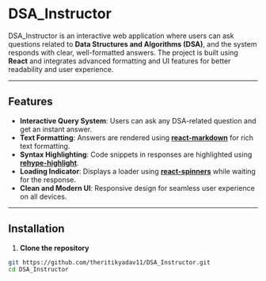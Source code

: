 # DSA_Instructor

DSA_Instructor is an interactive web application where users can ask questions related to **Data Structures and Algorithms (DSA)**, and the system responds with clear, well-formatted answers. The project is built using **React** and integrates advanced formatting and UI features for better readability and user experience.

---

## Features

- **Interactive Query System**: Users can ask any DSA-related question and get an instant answer.
- **Text Formatting**: Answers are rendered using [**react-markdown**](https://github.com/remarkjs/react-markdown) for rich text formatting.
- **Syntax Highlighting**: Code snippets in responses are highlighted using [**rehype-highlight**](https://github.com/rehypejs/rehype-highlight).
- **Loading Indicator**: Displays a loader using [**react-spinners**](https://www.davidhu.io/react-spinners/) while waiting for the response.
- **Clean and Modern UI**: Responsive design for seamless user experience on all devices.

---

## Installation

1. **Clone the repository**

```bash
git https://github.com/theritikyadav11/DSA_Instructor.git
cd DSA_Instructor
```

